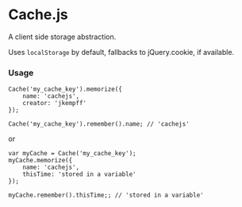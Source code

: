 Cache.js
========

A client side storage abstraction.

Uses `localStorage` by default, fallbacks to jQuery.cookie, if available.

### Usage

    Cache('my_cache_key').memorize({
        name: 'cachejs',
        creator: 'jkempff'
    });

    Cache('my_cache_key').remember().name; // 'cachejs'

or

    var myCache = Cache('my_cache_key');
    myCache.memorize({
        name: 'cachejs',
        thisTime: 'stored in a variable'
    });

    myCache.remember().thisTime;; // 'stored in a variable'